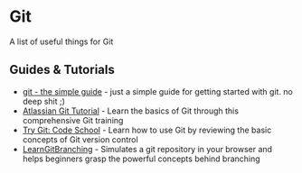 # Git
A list of useful things for Git

## Guides & Tutorials
* [git - the simple guide](http://rogerdudler.github.io/git-guide/) - just a simple guide for getting started with git. no deep shit ;)
* [Atlassian Git Tutorial](https://www.atlassian.com/git/tutorials/) - Learn the basics of Git through this comprehensive Git training
* [Try Git: Code School](https://try.github.io) - Learn how to use Git by reviewing the basic concepts of Git version control
* [LearnGitBranching](http://pcottle.github.io/learnGitBranching/) - Simulates a git repository in your browser and helps beginners grasp the powerful concepts behind branching 